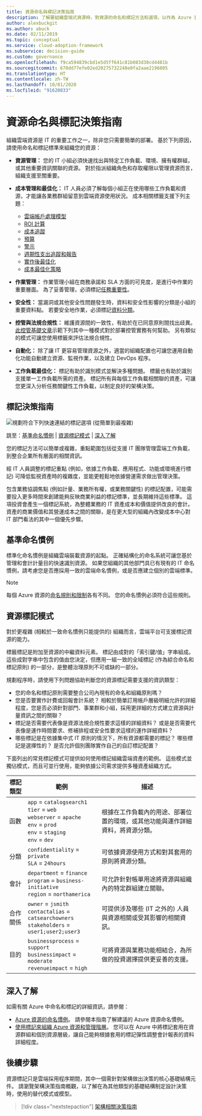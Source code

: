 ```yaml
---
title: 資源命名與標記決策指南
description: 了解要組織雲端式資源時，對資源的命名和標記方法和選項，以作為 Azure 雲端採用架構的一部分。
author: alexbuckgit
ms.author: abuck
ms.date: 02/11/2019
ms.topic: conceptual
ms.service: cloud-adoption-framework
ms.subservice: decision-guide
ms.custom: governance
ms.openlocfilehash: f9ca594839cbd1e5d5ff641c81b083d30cd4481b
ms.sourcegitcommit: 670dd77efe02ed20275732248e0fa2aae2196805
ms.translationtype: HT
ms.contentlocale: zh-TW
ms.lasthandoff: 10/01/2020
ms.locfileid: "91620833"
---
```

# <a name="resource-naming-and-tagging-decision-guide"></a>資源命名與標記決策指南

組織雲端資源是 IT 的重要工作之一，除非您只需要簡單的部署。 基於下列原因，請使用命名和標記標準來組織您的資源：

- **資源管理：** 您的 IT 小組必須快速找出與特定工作負載、環境、擁有權群組，或其他重要資訊關聯的資源。 對於指派組織角色和存取權限以管理資源而言，組織支援至關重要。
- **成本管理和最佳化：** IT 人員必須了解每個小組正在使用哪些工作負載和資源，才能讓各業務群組留意到雲端資源使用狀況。 成本相關標籤支援下列主題：

  - [雲端帳戶處理模型](../../strategy/cloud-accounting.md)
  - [ROI 計算](../../strategy/financial-models.md#return-on-investment)
  - [成本追蹤](../../ready/azure-best-practices/track-costs.md)
  - [預算](/azure/cost-management-billing/costs/tutorial-acm-create-budgets?toc=/azure/cloud-adoption-framework/toc.json&bc=/azure/cloud-adoption-framework/_bread/toc.json)
  - [警示](/azure/cost-management-billing/costs/cost-mgt-alerts-monitor-usage-spending?toc=/azure/cloud-adoption-framework/toc.json&bc=/azure/cloud-adoption-framework/_bread/toc.json)
  - [週期性支出追蹤和報告](../../govern/cost-management/compliance-processes.md)
  - [實作後最佳化](../../govern/cost-management/discipline-improvement.md#operate-and-post-implementation)
  - [成本最佳化策略](../../govern/guides/complex/cost-management-improvement.md#incremental-improvement-of-best-practices)
- **作業管理：** 作業管理小組在商務承諾和 SLA 方面的可見度，是進行中作業的重要層面。 為了妥善管理，必須標記[任務重要性](../../manage/considerations/criticality.md)。
- **安全性：** 當漏洞或其他安全性問題發生時，資料和安全性影響的分類是小組的重要資料點。 若要安全地作業，必須標記[資料分類](../../govern/policy-compliance/data-classification.md)。
- **控管與法規合規性：** 維護資源間的一致性，有助於在已同意原則間找出歧異。 [此控管基礎文章](../../govern/guides/complex/prescriptive-guidance.md#resource-tagging)示範下列其中一種模式對於部署控管實務有何幫助。 另有類似的模式可讓您使用標籤來評估法規合規性。
- **自動化：** 除了讓 IT 更容易管理資源之外，適當的組織配置也可讓您運用自動化功能自動建立資源、監視作業，以及建立 DevOps 程序。
- **工作負載最佳化：** 標記有助於識別模式並解決多種問題。 標籤也有助於識別支援單一工作負載所需的資產。 標記所有與每個工作負載相關聯的資產，可讓您更深入分析任務關鍵性工作負載，以制定良好的架構決策。

## <a name="tagging-decision-guide"></a>標記決策指南

![規劃符合下列快速連結的標記選項 (從簡單到最複雜)](../../_images/decision-guides/decision-guide-resource-tagging.png)

跳至：[基準命名慣例](#baseline-naming-conventions) | [資源標記模式](#resource-tagging-patterns) | [深入了解](#learn-more)

您的標記方法可以簡單或複雜，重點範圍包括從支援 IT 團隊管理雲端工作負載，到整合企業所有層面的相關資訊。

經 IT 人員調整的標記重點 (例如，依據工作負載、應用程式、功能或環境進行標記) 可降低監視資產時的複雜度，並能更輕鬆地依據營運需求做出管理決策。

包含業務協調焦點 (例如計量、業務所有權，或業務關鍵性) 的標記配置，可能需要投入更多時間來創建能夠反映商業利益的標記標準，並長期維持這些標準。 這項投資會產生一個標記系統，為整體業務的 IT 資產成本和價值提供改良的會計。 資產的商業價值和其營運成本之間的關聯，是在更大型的組織內改變成本中心對 IT 部門看法的其中一個優先步驟。

## <a name="baseline-naming-conventions"></a>基準命名慣例

標準化命名慣例是組織雲端裝載資源的起點。 正確結構化的命名系統可讓您基於管理和會計計量目的快速識別資源。 如果您組織的其他部門具已有現有的 IT 命名慣例，請考慮您是否應採用一致的雲端命名慣例，或是否應建立個別的雲端標準。

> [!NOTE]
> 每個 Azure 資源的[命名規則和限制](/azure/azure-resource-manager/management/resource-name-rules)各有不同。 您的命名慣例必須符合這些規則。

## <a name="resource-tagging-patterns"></a>資源標記模式

對於更複雜 (相較於一致命名慣例只能提供的) 組織而言，雲端平台可支援標記資源的能力。

標籤標記是附加至資源的中繼資料元素。 標記由成對的「索引鍵/值」字串組成。 這些成對字串中包含的值由您決定，但應用一組一致的全域標記 (作為綜合命名和標記原則) 的一部分，是整體治理原則不可或缺的一部分。

規劃程序時，請使用下列問題協助判斷您的資源標記需要支援的資訊類型：

- 您的命名和標記原則需要整合公司內現有的命名和組織原則嗎？
- 您是否要實作計費或回報會計系統？ 相較於簡單訂用帳戶層級明細允許的詳細程度，您是否必須針對部門、事業群和小組，採用更詳細的方式建立資源與計量資訊之間的關聯？
- 標記是否需要代表像是資源法規合規性要求這樣的詳細資料？ 或是是否需要代表像是運作時間要求、修補排程或安全性要求這樣的運作詳細資料？
- 哪些標記是在依據集中式 IT 原則的情況下，所有資源都需要的標記？ 哪些標記是選擇性的？ 是否允許個別團隊實作自己的自訂標記配置？

下面列出的常見標記模式可提供如何使用標記組織雲端資產的範例。 這些模式並獨佔模式，而且可並行使用，能夠依據公司需求提供多種資產組織方式。

<!-- cSpell:ignore catalogsearch northamerica jsmith contactalias catsearchowners businessprocess businessimpact revenueimpact -->

| 標記類型 | 範例 | 描述 |
|--|--|--|
| 函數 | `app` = `catalogsearch1` <br> `tier` = `web` <br> `webserver` = `apache` <br> `env` = `prod` <br> `env` = `staging` <br> `env` = `dev` | 根據在工作負載內的用途、部署位置的環境，或其他功能與運作詳細資料，將資源分類。 |
| 分類 | `confidentiality` = `private` <br> `SLA` = `24hours` | 可依據資源使用方式和對其套用的原則將資源分類。 |
| 會計 | `department` = `finance` <br> `program` = `business-initiative` <br> `region` = `northamerica` | 可允許針對帳單用途將資源與組織內的特定群組建立關聯。 |
| 合作關係 | `owner` = `jsmith` <br> `contactalias` = `catsearchowners` <br> `stakeholders` = `user1;user2;user3` | 可提供涉及哪些 (IT 之外的) 人員與資源相關或受其影響的相關資訊。 |
| 目的 | `businessprocess` = `support` <br> `businessimpact` = `moderate` <br> `revenueimpact` = `high` | 可將資源與業務功能相結合，為所做的投資選擇提供更妥善的支援。 |

## <a name="learn-more"></a>深入了解

如需有關 Azure 中命名和標記的詳細資訊，請參閱：

- [Azure 資源的命名慣例](../../ready/azure-best-practices/naming-and-tagging.md)。 請參閱本指南了解建議的 Azure 資源命名慣例。
- [使用標記來組織 Azure 資源和管理階層](/azure/azure-resource-manager/management/tag-resources)。 您可以在 Azure 中將標記套用在資源群組和個別資源層級，讓自己能夠根據套用的標記彈性調整會計報表的資料詳細程度。

## <a name="next-steps"></a>後續步驟

資源標記只是雲端採用程序期間，其中一個需針對架構做出決策的核心基礎結構元件。 請瀏覽架構決策指南概觀，以了解在為其他類型的基礎結構制定設計決策時，使用的替代模式或模型。

> [!div class="nextstepaction"]
> [架構相關決策指南](../index.md)
